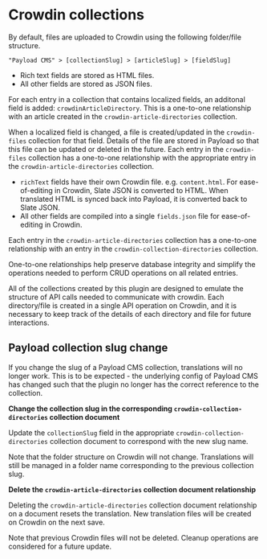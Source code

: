 # Crowdin collections

By default, files are uploaded to Crowdin using the following folder/file structure.

```
"Payload CMS" > [collectionSlug] > [articleSlug] > [fieldSlug]
```

- Rich text fields are stored as HTML files.
- All other fields are stored as JSON files.

For each entry in a collection that contains localized fields, an additonal field is added: `crowdinArticleDirectory`. This is a one-to-one relationship with an article created in the `crowdin-article-directories` collection.

When a localized field is changed, a file is created/updated in the `crowdin-files` collection for that field. Details of the file are stored in Payload so that this file can be updated or deleted in the future. Each entry in the `crowdin-files` collection has a one-to-one relationship with the appropriate entry in the `crowdin-article-directories` collection.

- `richText` fields have their own Crowdin file. e.g. `content.html`. For ease-of-editing in Crowdin, Slate JSON is converted to HTML. When translated HTML is synced back into Payload, it is converted back to Slate JSON.
- All other fields are compiled into a single `fields.json` file for ease-of-editing in Crowdin.

Each entry in the `crowdin-article-directories` collection has a one-to-one relationship with an entry in the `crowdin-collection-directories` collection.

One-to-one relationships help preserve database integrity and simplify the operations needed to perform CRUD operations on all related entries.

All of the collections created by this plugin are designed to emulate the structure of API calls needed to communicate with crowdin. Each directory/file is created in a single API operation on Crowdin, and it is necessary to keep track of the details of each directory and file for future interactions.

## Payload collection slug change

If you change the slug of a Payload CMS collection, translations will no longer work. This is to be expected - the underlying config of Payload CMS has changed such that the plugin no longer has the correct reference to the collection.

**Change the collection slug in the corresponding `crowdin-collection-directories` collection document**

Update the `collectionSlug` field in the appropriate `crowdin-collection-directories` collection document to correspond with the new slug name.

Note that the folder structure on Crowdin will not change. Translations will still be managed in a folder name corresponding to the previous collection slug.

**Delete the `crowdin-article-directories` collection document relationship**

Deleting the `crowdin-article-directories` collection document relationship on a document resets the translation. New translation files will be created on Crowdin on the next save.

Note that previous Crowdin files will not be deleted. Cleanup operations are considered for a future update.
